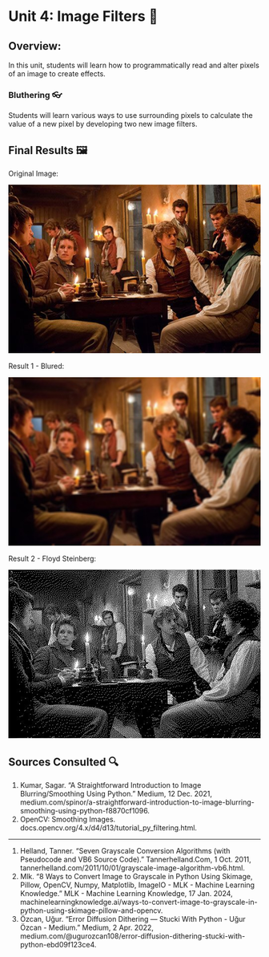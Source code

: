 # Unit 4: Image Filters 📸

## Overview: 
In this unit, students will learn how to programmatically read and alter pixels of an image to create effects. 


### Bluthering 👓

Students will learn various ways to use surrounding pixels to calculate the value of a new pixel by developing two new image filters.


## Final Results 🖼️

Original Image: 

![Original](/lesmis.jpeg)

Result 1 - Blured: 

![Result 1](/blured-lesmis.jpeg)

Result 2 - Floyd Steinberg: 

![Result 2](/floste-lesmis.jpeg)


## Sources Consulted 🔍

1. Kumar, Sagar. “A Straightforward Introduction to Image Blurring/Smoothing Using Python.” Medium, 12 Dec. 2021, medium.com/spinor/a-straightforward-introduction-to-image-blurring-smoothing-using-python-f8870cf1096.
2. OpenCV: Smoothing Images. docs.opencv.org/4.x/d4/d13/tutorial_py_filtering.html.

---

1. Helland, Tanner. “Seven Grayscale Conversion Algorithms (with Pseudocode and VB6 Source Code).” Tannerhelland.Com, 1 Oct. 2011, tannerhelland.com/2011/10/01/grayscale-image-algorithm-vb6.html. 
2. Mlk. “8 Ways to Convert Image to Grayscale in Python Using Skimage, Pillow, OpenCV, Numpy, Matplotlib, ImageIO - MLK - Machine Learning Knowledge.” MLK - Machine Learning Knowledge, 17 Jan. 2024, machinelearningknowledge.ai/ways-to-convert-image-to-grayscale-in-python-using-skimage-pillow-and-opencv.
3. Özcan, Uğur. “Error Diffusion Dithering — Stucki With Python - Uğur Özcan - Medium.” Medium, 2 Apr. 2022, medium.com/@ugurozcan108/error-diffusion-dithering-stucki-with-python-ebd09f123ce4.
